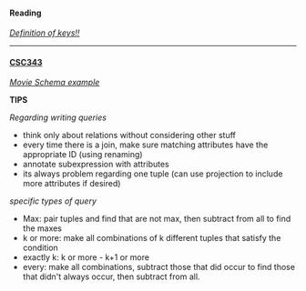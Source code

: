 
#### Reading

[_Definition of keys!!_](http://stackoverflow.com/questions/6951052/differences-between-key-superkey-minimal-superkey-candidate-key-and-primary-k)  

---

#### [CSC343](http://www.cdf.toronto.edu/~csc343h/winter/)

[_Movie Schema example_](http://www.cdf.toronto.edu/~csc343h/winter/in_class/w1/Movies.pdf)


__TIPS__

_Regarding writing queries_
  + think only about relations without considering other stuff
  + every time there is a join, make sure matching attributes have the appropriate ID (using renaming)
  + annotate subexpression with attributes
  + its always problem regarding one tuple (can use projection to include more attributes if desired)

_specific types of query_  
  + Max: pair tuples and find that are not max, then subtract from all to find the maxes
  + k or more: make all combinations of k different tuples that satisfy the condition
  + exactly k: k or more - k+1 or more
  + every: make all combinations, subtract those that did occur to find those that didn't always occur, then subtract from all.
